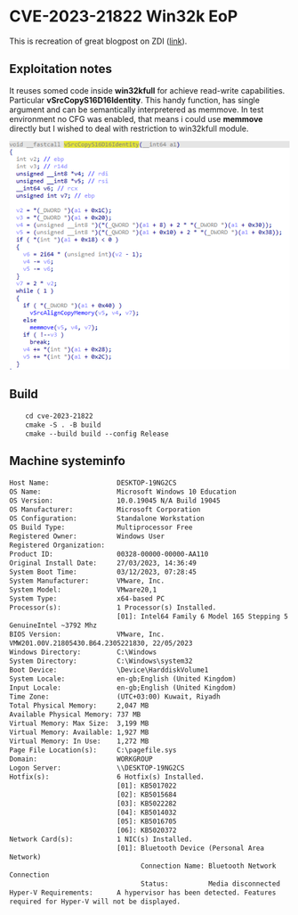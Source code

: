 # CVE-2023-21822 Win32k EoP

This is recreation of great blogpost on ZDI ([link](https://www.thezdi.com/blog/2023/8/1/exploiting-a-flaw-in-bitmap-handling-in-windows-user-mode-printer-drivers)).

## Exploitation notes

It reuses somed code inside **win32kfull** for achieve read-write capabilities. Particular **vSrcCopyS16D16Identity**. This handy function, has single argument and can be semantically interpretered as memmove. In test environment no CFG was enabled, that means i could use **memmove** directly but I wished to deal with restriction to win32kfull module.

![vSrcCopyS16D16Identity](img/handyfunc.png)

## Build

```shell
    cd cve-2023-21822
    cmake -S . -B build
    cmake --build build --config Release
```

## Machine systeminfo

```shell
Host Name:                 DESKTOP-19NG2CS
OS Name:                   Microsoft Windows 10 Education
OS Version:                10.0.19045 N/A Build 19045
OS Manufacturer:           Microsoft Corporation
OS Configuration:          Standalone Workstation
OS Build Type:             Multiprocessor Free
Registered Owner:          Windows User
Registered Organization:
Product ID:                00328-00000-00000-AA110
Original Install Date:     27/03/2023, 14:36:49
System Boot Time:          03/12/2023, 07:28:45
System Manufacturer:       VMware, Inc.
System Model:              VMware20,1
System Type:               x64-based PC
Processor(s):              1 Processor(s) Installed.
                           [01]: Intel64 Family 6 Model 165 Stepping 5 GenuineIntel ~3792 Mhz
BIOS Version:              VMware, Inc. VMW201.00V.21805430.B64.2305221830, 22/05/2023
Windows Directory:         C:\Windows
System Directory:          C:\Windows\system32
Boot Device:               \Device\HarddiskVolume1
System Locale:             en-gb;English (United Kingdom)
Input Locale:              en-gb;English (United Kingdom)
Time Zone:                 (UTC+03:00) Kuwait, Riyadh
Total Physical Memory:     2,047 MB
Available Physical Memory: 737 MB
Virtual Memory: Max Size:  3,199 MB
Virtual Memory: Available: 1,927 MB
Virtual Memory: In Use:    1,272 MB
Page File Location(s):     C:\pagefile.sys
Domain:                    WORKGROUP
Logon Server:              \\DESKTOP-19NG2CS
Hotfix(s):                 6 Hotfix(s) Installed.
                           [01]: KB5017022
                           [02]: KB5015684
                           [03]: KB5022282
                           [04]: KB5014032
                           [05]: KB5016705
                           [06]: KB5020372
Network Card(s):           1 NIC(s) Installed.
                           [01]: Bluetooth Device (Personal Area Network)
                                 Connection Name: Bluetooth Network Connection
                                 Status:          Media disconnected
Hyper-V Requirements:      A hypervisor has been detected. Features required for Hyper-V will not be displayed.
```

